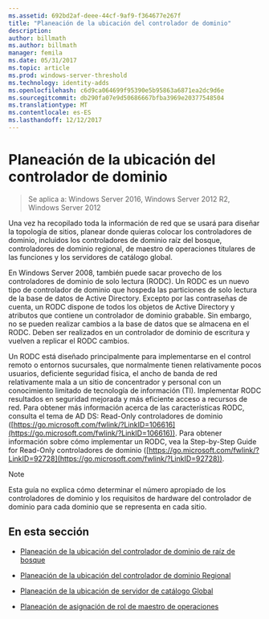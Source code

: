 ```yaml
---
ms.assetid: 692bd2af-deee-44cf-9af9-f364677e267f
title: "Planeación de la ubicación del controlador de dominio"
description: 
author: billmath
ms.author: billmath
manager: femila
ms.date: 05/31/2017
ms.topic: article
ms.prod: windows-server-threshold
ms.technology: identity-adds
ms.openlocfilehash: c6d9ca064699f95390e5b95863a6871ea2dc9d6e
ms.sourcegitcommit: db290fa07e9d50686667bfba3969e20377548504
ms.translationtype: MT
ms.contentlocale: es-ES
ms.lasthandoff: 12/12/2017
---
```

# <a name="planning-domain-controller-placement"></a>Planeación de la ubicación del controlador de dominio

>Se aplica a: Windows Server 2016, Windows Server 2012 R2, Windows Server 2012

Una vez ha recopilado toda la información de red que se usará para diseñar la topología de sitios, planear donde quieras colocar los controladores de dominio, incluidos los controladores de dominio raíz del bosque, controladores de dominio regional, de maestro de operaciones titulares de las funciones y los servidores de catálogo global.  
  
En Windows Server 2008, también puede sacar provecho de los controladores de dominio de solo lectura (RODC). Un RODC es un nuevo tipo de controlador de dominio que hospeda las particiones de solo lectura de la base de datos de Active Directory. Excepto por las contraseñas de cuenta, un RODC dispone de todos los objetos de Active Directory y atributos que contiene un controlador de dominio grabable. Sin embargo, no se pueden realizar cambios a la base de datos que se almacena en el RODC. Deben ser realizados en un controlador de dominio de escritura y vuelven a replicar el RODC cambios.  
  
Un RODC está diseñado principalmente para implementarse en el control remoto o entornos sucursales, que normalmente tienen relativamente pocos usuarios, deficiente seguridad física, el ancho de banda de red relativamente mala a un sitio de concentrador y personal con un conocimiento limitado de tecnología de información (TI). Implementar RODC resultados en seguridad mejorada y más eficiente acceso a recursos de red. Para obtener más información acerca de las características RODC, consulta el tema de AD DS: Read-Only controladores de dominio ([https://go.microsoft.com/fwlink/?LinkID=106616](https://go.microsoft.com/fwlink/?LinkID=106616)). Para obtener información sobre cómo implementar un RODC, vea la Step-by-Step Guide for Read-Only controladores de dominio ([https://go.microsoft.com/fwlink/?LinkID=92728](https://go.microsoft.com/fwlink/?LinkID=92728)).  
  
> [!NOTE]  
> Esta guía no explica cómo determinar el número apropiado de los controladores de dominio y los requisitos de hardware del controlador de dominio para cada dominio que se representa en cada sitio.  
  
## <a name="in-this-section"></a>En esta sección  
  
-   [Planeación de la ubicación del controlador de dominio de raíz de bosque](../../ad-ds/plan/Planning-Forest-Root-Domain-Controller-Placement.md)  
  
-   [Planeación de la ubicación del controlador de dominio Regional](../../ad-ds/plan/Planning-Regional-Domain-Controller-Placement.md)  
  
-   [Planeación de la ubicación de servidor de catálogo Global](../../ad-ds/plan/Planning-Global-Catalog-Server-Placement.md)  
  
-   [Planeación de asignación de rol de maestro de operaciones](../../ad-ds/plan/Planning-Operations-Master-Role-Placement.md)  
  


